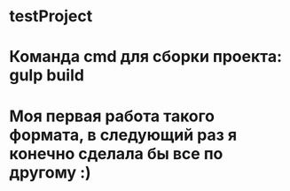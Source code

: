 # testProject

# Команда cmd для сборки проекта: gulp build
# Моя первая работа такого формата, в следующий раз я конечно сделала бы все по другому :)

